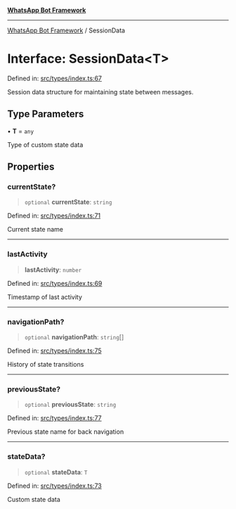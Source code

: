[**WhatsApp Bot Framework**](../README.md)

***

[WhatsApp Bot Framework](../globals.md) / SessionData

# Interface: SessionData\<T\>

Defined in: [src/types/index.ts:67](https://github.com/green-api/whatsapp-chatbot-js-v2/blob/6c0c4f4b360c7e87dd13e91d54244d90d03a5549/src/types/index.ts#L67)

Session data structure for maintaining state between messages.

## Type Parameters

• **T** = `any`

Type of custom state data

## Properties

### currentState?

> `optional` **currentState**: `string`

Defined in: [src/types/index.ts:71](https://github.com/green-api/whatsapp-chatbot-js-v2/blob/6c0c4f4b360c7e87dd13e91d54244d90d03a5549/src/types/index.ts#L71)

Current state name

***

### lastActivity

> **lastActivity**: `number`

Defined in: [src/types/index.ts:69](https://github.com/green-api/whatsapp-chatbot-js-v2/blob/6c0c4f4b360c7e87dd13e91d54244d90d03a5549/src/types/index.ts#L69)

Timestamp of last activity

***

### navigationPath?

> `optional` **navigationPath**: `string`[]

Defined in: [src/types/index.ts:75](https://github.com/green-api/whatsapp-chatbot-js-v2/blob/6c0c4f4b360c7e87dd13e91d54244d90d03a5549/src/types/index.ts#L75)

History of state transitions

***

### previousState?

> `optional` **previousState**: `string`

Defined in: [src/types/index.ts:77](https://github.com/green-api/whatsapp-chatbot-js-v2/blob/6c0c4f4b360c7e87dd13e91d54244d90d03a5549/src/types/index.ts#L77)

Previous state name for back navigation

***

### stateData?

> `optional` **stateData**: `T`

Defined in: [src/types/index.ts:73](https://github.com/green-api/whatsapp-chatbot-js-v2/blob/6c0c4f4b360c7e87dd13e91d54244d90d03a5549/src/types/index.ts#L73)

Custom state data
